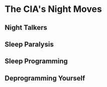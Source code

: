 # The CIA's Night Moves
## Night Talkers
## Sleep Paralysis 
## Sleep Programming 
## Deprogramming Yourself
